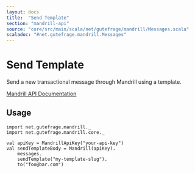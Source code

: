 ```yaml
---
layout: docs
title:  "Send Template"
section: "mandrill-api"
source: "core/src/main/scala/net/gutefrage/mandrill/Messages.scala"
scaladoc: "#net.gutefrage.mandrill.Messages"
---
```


# Send Template

Send a new transactional message through Mandrill using a template.

[Mandrill API Documentation](https://mandrillapp.com/api/docs/messages.JSON.html#method=send-template)

## Usage

```tut:silent
import net.gutefrage.mandrill._
import net.gutefrage.mandrill.core._

val apiKey = MandrillApiKey("your-api-key")
val sendTemplateBody = Mandrill(apiKey).
    messages.
    sendTemplate("my-template-slug").
    to("foo@bar.com")
```
